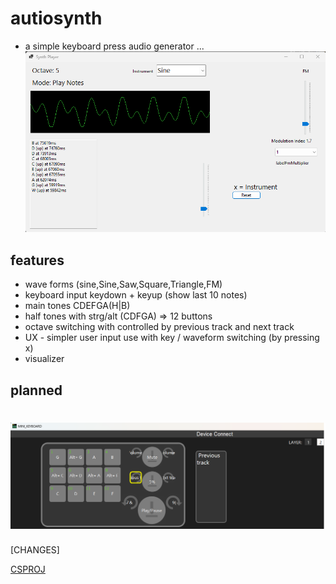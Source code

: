 # autiosynth

* a simple keyboard press audio generator ...
![Audio Synth Player](doc/audioSynthPlayer.png)

## features

* wave forms (sine,Sine,Saw,Square,Triangle,FM)
* keyboard input keydown + keyup (show last 10 notes)
* main tones CDEFGA(H|B)
* half tones with strg/alt (CDFGA) => 12 buttons
* octave switching with controlled by previous track and next track
* UX - simpler user input use with key / waveform switching (by pressing x)
* visualizer

## planned

# ![Mini Keyboard Example png](doc/mini-keyboard-example.png)

[CHANGES]

[CSPROJ](audiosynthSOL/audiosynth/audiosynth.csproj)
